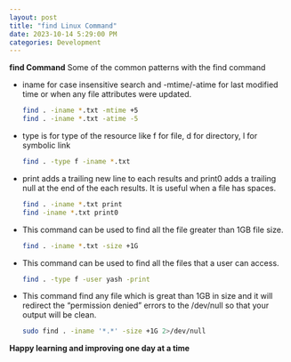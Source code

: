 ```yaml
---
layout: post
title: "find Linux Command"
date: 2023-10-14 5:29:00 PM
categories: Development
---
```


**find Command**
Some of the common patterns with the find command

- iname for case insensitive search and -mtime/-atime for last modified time or when any file attributes were updated.
    ```bash
    find . -iname *.txt -mtime +5
    find . -iname *.txt -atime -5
    ```

- type is for type of the resource like f for file, d for directory, l for symbolic link
    ```bash
    find . -type f -iname *.txt
    ```


- print adds a trailing new line to each results and print0 adds a trailing null at the end of the each results. It is useful when a file has spaces.
    ```bash
    find . -iname *.txt print 
    find -iname *.txt print0
    ```

- This command can be used to find all the file greater than 1GB file size.
    ```bash
    find . -iname *.txt -size +1G
    ```

- This command can be used to find all the files that a user can access.
    ```bash
    find . -type f -user yash -print
    ```

- This command find any file which is great than 1GB in size and it will redirect the “permission denied” errors to the /dev/null so that your output will be clean.
    ```bash
    sudo find . -iname '*.*' -size +1G 2>/dev/null
    ```

**Happy learning and improving one day at a time**